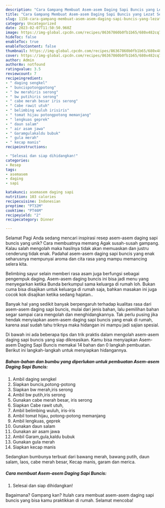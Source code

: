 ```yaml
---
description: "Cara Gampang Membuat Asem-asem Daging Sapi Buncis yang Lezat Sekali"
title: "Cara Gampang Membuat Asem-asem Daging Sapi Buncis yang Lezat Sekali"
slug: 1158-cara-gampang-membuat-asem-asem-daging-sapi-buncis-yang-lezat-sekali
category: Uncategorized
date: 2023-02-07T11:50:50.960Z
image: https://img-global.cpcdn.com/recipes/86367860b0fb1b65/680x482cq70/asem-asem-daging-sapi-buncis-foto-resep-utama.jpg
hideToc: false
enableToc: true
enableTocContent: false
thumbnail: https://img-global.cpcdn.com/recipes/86367860b0fb1b65/680x482cq70/asem-asem-daging-sapi-buncis-foto-resep-utama.jpg
cover: https://img-global.cpcdn.com/recipes/86367860b0fb1b65/680x482cq70/asem-asem-daging-sapi-buncis-foto-resep-utama.jpg
author: Admin
authorAv: notfound
ratingvalue: 3.5
reviewcount: 7
recipeingredient:
- " daging sengkel"
- " buncispotongpotong"
- " bw merahiris serong"
- " bw putihiris serong"
- " cabe merah besar iris serong"
- " Cabe rawit utuh"
- " belimbing wuluh irisiris"
- " tomat hijau potongpotong memanjang"
- " lengkuas geprek"
- " daun salam"
- " air asam jawa"
- " Garamgulakaldu bubuk"
- " gula merah"
- " kecap manis"
recipeinstructions:

- "Selesai dan siap dihidangkan!"
categories:
- Resep
tags:
- asemasem
- daging
- sapi

katakunci: asemasem daging sapi 
nutrition: 103 calories
recipecuisine: Indonesian
preptime: "PT32M"
cooktime: "PT46M"
recipeyield: "2"
recipecategory: Dinner

---
```



Selamat Pagi Anda sedang mencari inspirasi resep asem-asem daging sapi buncis yang unik? Cara membuatnya memang Agak susah-susah gampang. Kalau salah mengolah maka hasilnya tidak akan memuaskan dan justru cenderung tidak enak. Padahal asem-asem daging sapi buncis yang enak seharusnya mempunyai aroma dan cita rasa yang mampu memancing selera kita.


Belimbing sayur selain memberi rasa asam juga berfungsi sebagai pengempuk daging. Asem-asem daging buncis ini bisa jadi menu yang menyegarkan ketika Bunda berkumpul sama keluarga di rumah loh. Bukan cuma bisa disajikan untuk keluarga di rumah saja, bahkan masakan ini juga cocok kok disajikan ketika sedang hajatan..

Banyak hal yang sedikit banyak berpengaruh terhadap kualitas rasa dari asem-asem daging sapi buncis, mulai dari jenis bahan, lalu pemilihan bahan segar sampai cara mengolah dan menghidangkannya. Tak perlu pusing jika hendak menyiapkan asem-asem daging sapi buncis yang enak di rumah, karena asal sudah tahu triknya maka hidangan ini mampu jadi sajian spesial.


Di bawah ini ada beberapa tips dan trik praktis dalam mengolah asem-asem daging sapi buncis yang siap dikreasikan. Kamu bisa menyiapkan Asem-asem Daging Sapi Buncis memakai 14 bahan dan 0 langkah pembuatan. Berikut ini langkah-langkah untuk menyiapkan hidangannya.

<!--inarticleads1-->

##### Bahan-bahan dan bumbu yang diperlukan untuk pembuatan Asem-asem Daging Sapi Buncis:

1. Ambil  daging sengkel
1. Siapkan  buncis,potong-potong
1. Siapkan  bw merah,iris serong
1. Ambil  bw putih,iris serong
1. Gunakan  cabe merah besar, iris serong
1. Siapkan  Cabe rawit utuh,
1. Ambil  belimbing wuluh, iris-iris
1. Ambil  tomat hijau, potong-potong memanjang
1. Ambil  lengkuas, geprek
1. Gunakan  daun salam
1. Gunakan  air asam jawa
1. Ambil  Garam,gula,kaldu bubuk
1. Gunakan  gula merah
1. Siapkan  kecap manis


Sedangkan bumbunya terbuat dari bawang merah, bawang putih, daun salam, laos, cabe merah besar, Kecap manis, garam dan merica. 

<!--inarticleads2-->

##### Cara membuat Asem-asem Daging Sapi Buncis:


1. Selesai dan siap dihidangkan!



Bagaimana? Gampang kan? Itulah cara membuat asem-asem daging sapi buncis yang bisa kamu praktikkan di rumah. Selamat mencoba!
